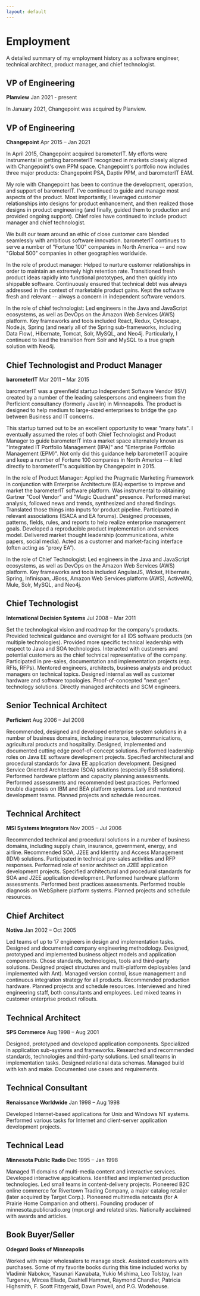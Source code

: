 ```yaml
---
layout: default
---
```


# Employment

A detailed summary of my employment history as a software engineer, technical architect, product manager, and chief technologist.

## VP of Engineering

**Planview** Jan 2021 - present

In January 2021, Changepoint was acquired by Planview.

## VP of Engineering

**Changepoint** Apr 2015 – Jan 2021

In April 2015, Changepoint acquired barometerIT. My efforts were instrumental in getting barometerIT recognized in markets closely aligned with Changepoint's own PPM space. Changepoint's portfolio now includes three major products: Changepoint PSA, Daptiv PPM, and barometerIT EAM.

My role with Changepoint has been to continue the development, operation, and support of barometerIT. I've continued to guide and manage most aspects of the product. Most importantly, I leveraged customer relationships into designs for product enhancement, and then realized those designs in product engineering (and finally, guided them to production and provided ongoing support). Chief roles have continued to include product manager and chief technologist.

We built our team around an ethic of close customer care blended seamlessly with ambitious software innovation. barometerIT continues to serve a number of "Fortune 100" companies in North America -- and now "Global 500" companies in other geographies worldwide.

In the role of product manager: Helped to nurture customer relationships in order to maintain an extremely high retention rate. Transitioned fresh product ideas rapidly into functional prototypes, and then quickly into shippable software. Continuously ensured that technical debt was always addressed in the context of marketable product gains. Kept the software fresh and relevant -- always a concern in independent software vendors.

In the role of chief technologist: Led engineers in the Java and JavaScript ecosystems, as well as DevOps on the Amazon Web Services (AWS) platform. Key frameworks and tools included React, Redux, Cytoscape, Node.js, Spring (and nearly all of the Spring sub-frameworks, including Data Flow), Hibernate, Tomcat, Solr, MySQL, and Neo4j. Particularly, I continued to lead the transition from Solr and MySQL to a true graph solution with Neo4j.


## Chief Technologist and Product Manager

**barometerIT** Mar 2011 – Mar 2015

barometerIT was a greenfield startup Independent Software Vendor (ISV) created by a number of the leading salespersons and engineers from the Perficient consultancy (formerly Javelin) in Minneapolis. The product is designed to help medium to large-sized enterprises to bridge the gap between Business and IT concerns.

This startup turned out to be an excellent opportunity to wear "many hats". I eventually assumed the roles of both Chief Technologist and Product Manager to guide barometerIT into a market space alternately known as "Integrated IT Portfolio Management (IIPA)" and "Enterprise Portfolio Management (EPM)". Not only did this guidance help barometerIT acquire and keep a number of Fortune 100 companies in North America -- it led directly to barometerIT's acquisition by Changepoint in 2015.

In the role of Product Manager: Applied the Pragmatic Marketing Framework in conjunction with Enterprise Architecture (EA) expertise to improve and market the barometerIT software platform. Was instrumental to obtaining Gartner "Cool Vendor" and "Magic Quadrant" presence. Performed market analysis, followed news and trends, synthesized and shared findings. Translated those things into inputs for product pipeline. Participated in relevant associations (ISACA and EA forums). Designed processes, patterns, fields, rules, and reports to help realize enterprise management goals. Developed a reproducible product implementation and services model. Delivered market thought leadership (communications, white papers, social media). Acted as a customer and market-facing interface (often acting as “proxy EA”).

In the role of Chief Technologist: Led engineers in the Java and JavaScript ecosystems, as well as DevOps on the Amazon Web Services (AWS) platform. Key frameworks and tools included AngularJS, Wicket, Hibernate, Spring, Infinispan, JBoss, Amazon Web Services platform (AWS), ActiveMQ, Mule, Solr, MySQL, and Neo4j.


## Chief Technologist

**International Decision Systems** Jul 2008 – Mar 2011

Set the technological vision and roadmap for the company's products. Provided technical guidance and oversight for all IDS software products (on multiple technologies). Provided more specific technical leadership with respect to Java and SOA technologies. Interacted with customers and potential customers as the chief technical representative of the company. Participated in pre-sales, documentation and implementation projects (esp. RFIs, RFPs). Mentored engineers, architects, business analysts and product managers on technical topics. Designed internal as well as customer hardware and software topologies. Proof-of-concepted "next gen" technology solutions. Directly managed architects and SCM engineers.


## Senior Technical Architect

**Perficient** Aug 2006 – Jul 2008

Recommended, designed and developed enterprise system solutions in a number of business domains, including insurance, telecommunications, agricultural products and hospitality. Designed, implemented and documented cutting edge proof-of-concept solutions. Performed leadership roles on Java EE software development projects. Specified architectural and procedural standards for Java EE application development. Designed Service Oriented Architecture (SOA) solutions (especially ESB solutions). Performed hardware platform and capacity planning assessments. Performed assessments and recommended best practices. Performed trouble diagnosis on IBM and BEA platform systems. Led and mentored development teams. Planned projects and schedule resources.

## Technical Architect

**MSI Systems Integrators** Nov 2005 – Jul 2006

Recommended technical and procedural solutions in a number of business domains, including supply chain, insurance, government, energy, and airline. Recommended SOA, J2EE and Identity and Access Management (IDM) solutions. Participated in technical pre-sales activities and RFP responses. Performed role of senior architect on J2EE application development projects. Specified architectural and procedural standards for SOA and J2EE application development. Performed hardware platform assessments. Performed best practices assessments. Performed trouble diagnosis on WebSphere platform systems. Planned projects and schedule resources. 

## Chief Architect

**Notiva** Jan 2002 – Oct 2005

Led teams of up to 17 engineers in design and implementation tasks. Designed and documented company engineering methodology. Designed, prototyped and implemented business object models and application components. Chose standards, technologies, tools and third-party solutions. Designed project structures and multi-platform deployables (and implemented with Ant). Managed version control, issue management and continuous integration strategy for all products. Recommended production hardware. Planned projects and schedule resources. Interviewed and hired engineering staff, both consultants and employees. Led mixed teams in customer enterprise product rollouts.

## Technical Architect

**SPS Commerce** Aug 1998 – Aug 2001

Designed, prototyped and developed application components. Specialized in application sub-systems and frameworks. Researched and recommended standards, technologies and third-party solutions. Led small teams in implementation tasks. Designed relational data schemas. Managed build with ksh and make. Documented use cases and requirements.

## Technical Consultant

**Renaissance Worldwide** Jan 1998 – Aug 1998

Developed Internet-based applications for Unix and Windows NT systems. Performed various tasks for Internet and client-server application development projects.

## Technical Lead

**Minnesota Public Radio** Dec 1995 – Jan 1998

Managed 11 domains of multi-media content and interactive services. Developed interactive applications. Identified and implemented production technologies. Led small teams in content-delivery projects. Pioneered B2C online commerce for Rivertown Trading Company, a major catalog retailer (later acquired by Target Corp.). Pioneered multimedia netcasts (for A Prairie Home Companion and others). Founding producer of minnesota.publicradio.org (mpr.org) and related sites. Nationally acclaimed with awards and articles.

## Book Buyer/Seller

**Odegard Books of Minneapolis**

Worked with major wholesalers to manage stock. Assisted customers with purchases. Some of my favorite books during this time included works by Vladimir Nabokov, Yasunari Kawabata, Yukio Mishima, Leo Tolstoy, Ivan Turgenev, Mircea Eliade, Dashiell Hammet, Raymond Chandler, Patricia Highsmith, F. Scott Fitzgerald, Dawn Powell, and P.G. Wodehouse.
